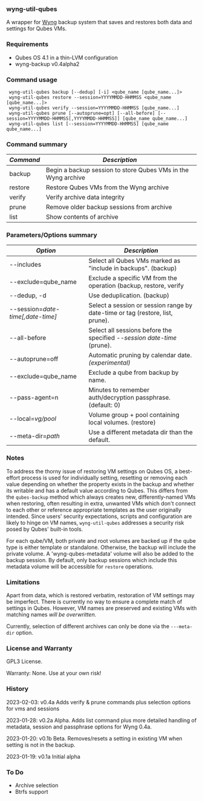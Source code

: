 ### __wyng-util-qubes__

A wrapper for [Wyng](https://github.com/tasket/wyng-backup) backup system that saves and restores both data and settings for Qubes VMs.


### Requirements

* Qubes OS 4.1 in a thin-LVM configuration
* wyng-backup v0.4alpha2


### Command usage
```
 wyng-util-qubes backup [--dedup] [-i] <qube_name [qube_name...]>
 wyng-util-qubes restore --session=YYYYMMDD-HHMMSS <qube_name [qube_name...]>
 wyng-util-qubes verify --session=YYYYMMDD-HHMMSS [qube_name...]
 wyng-util-qubes prune [--autoprune=opt] [--all-before] [--session=YYYYMMDD-HHMMSS[,YYYYMMDD-HHMMSS]] [qube_name qube_name...]
 wyng-util-qubes list [--session=YYYYMMDD-HHMMSS] [qube_name qube_name...]
```

### Command summary
| _Command_                     | _Description_
|-------------------------------|--------------
backup             | Begin a backup session to store Qubes VMs in the Wyng archive
restore            | Restore Qubes VMs from the Wyng archive
verify             | Verify archive data integrity
prune              | Remove older backup sessions from archive
list               | Show contents of archive


### Parameters/Options summary

| _Option_                      | _Description_
|-------------------------------|--------------
--includes             | Select all Qubes VMs marked as "include in backups". (backup)
--exclude=qube_name    | Exclude a specific VM from the operation (backup, restore, verify
--dedup, -d            | Use deduplication. (backup)
--session=_date-time[,date-time]_ | Select a session or session range by date-time or tag (restore, list, prune).
--all-before           | Select all sessions before the specified _--session date-time_ (prune).
--autoprune=off        | Automatic pruning by calendar date. _(experimental)_
--exclude=qube_name    | Exclude a qube from backup by name.
--pass-agent=n         | Minutes to remember auth/decryption passphrase. (default: 0)
--local=_vg/pool_      | Volume group + pool containing local volumes. (restore)
--meta-dir=_path_      | Use a different metadata dir than the default.


### Notes

To address the thorny issue of restoring VM settings on Qubes OS, a best-effort process is used for
individually setting, resetting or removing each value depending on whether the property exists
in the backup and whether its writable and has a default value according to Qubes.  This differs
from the `qubes-backup` method which always creates new, differently-named VMs when restoring,
often resulting in extra, unwanted VMs which don't connect to each other or reference appropriate templates as the user originally intended.  Since users' security expectations, scripts and
configuration are likely to hinge on VM names, `wyng-util-qubes` addresses a security risk posed by
Qubes' built-in tools.

For each qube/VM, both private and root volumes are backed up if the qube type is
either template or standalone.  Otherwise, the backup will include the private volume.
A 'wyng-qubes-metadata' volume will also be added to the backup session.  By default,
only backup sessions which include this metadata volume will be accessible for
`restore` operations.


### Limitations

Apart from data, which is restored verbatim, restoration of VM settings may be imperfect.  There is currently
no way to ensure a complete match of settings in Qubes.  However, VM names are preserved and existing
VMs with matching names _will be overwritten._

Currently, selection of different archives can only be done via the `---meta-dir` option.


### License and Warranty
GPL3 License.

Warranty:  None.  Use at your own risk!


### History

2023-02-03: v0.4a Adds verify & prune commands plus selection options for vms and sessions

2023-01-28: v0.2a Alpha. Adds list command plus more detailed handling of metadata, session and passphrase options for Wyng 0.4a.

2023-01-20: v0.1b Beta. Removes/resets a setting in existing VM when setting is not in the backup.

2023-01-19: v0.1a Initial alpha


### To Do

* Archive selection
* Btrfs support
